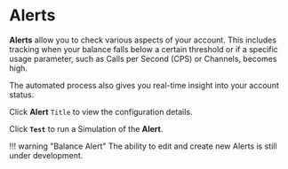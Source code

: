 # Alerts

**Alerts** allow you to check various aspects of your account. This includes tracking when your balance falls below a certain threshold or if a specific usage parameter, such as Calls per Second (CPS) or Channels, becomes high.

The automated process also gives you real-time insight into your account status.

Click **Alert** `Title` to view the configuration details.

Click **`Test`** to run a Simulation of the **Alert**.

!!! warning "Balance Alert"
    The ability to edit and create new Alerts is still under development.
